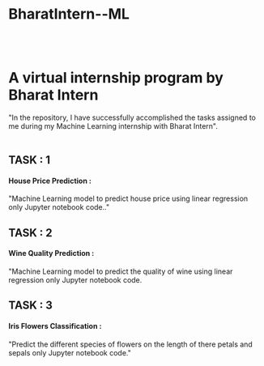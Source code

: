 # BharatIntern--ML
<Br><Br>
# A virtual internship program by Bharat Intern
"In the repository, I have successfully accomplished the tasks assigned to me during my Machine Learning internship with Bharat Intern".
<Br><Br>
## TASK : 1
#### House Price Prediction :
"Machine Learning model to predict house price using linear regression only Jupyter notebook code.."
<Br>
## TASK : 2
#### Wine Quality Prediction :
"Machine Learning model to predict the quality of wine using linear regression only Jupyter notebook code.
<Br>
## TASK : 3
#### Iris Flowers Classification :
"Predict the different species of flowers on the length of there petals and sepals only Jupyter notebook code."

